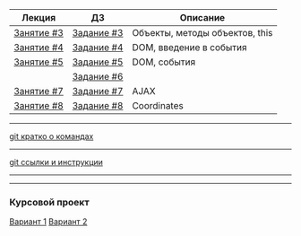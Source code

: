 

| Лекция                                                                                | ДЗ                                                                           	| Описание                                              |
|-----------------------------------------------------------------------------------	|----------------------------------------------------------------------------	|-------------------------------------------------------|
| [Занятие #3](https://rawgit.com/smershik/tms-jsb/master/03/cls/index.html) 	        | [Задание #3](https://github.com/smershik/tms-jsb/tree/master/03/hw) 	        | Объекты, методы объектов, this	                    |
| [Занятие #4](https://rawgit.com/smershik/tms-jsb/master/04/cls/index.html) 	        | [Задание #4](https://github.com/smershik/tms-jsb/tree/master/04/hw) 	        | DOM, введение в события                    |
| [Занятие #5](https://rawgit.com/smershik/tms-jsb/master/05/cls/index.html) 	        | [Задание #5](https://github.com/smershik/tms-jsb/tree/master/05/hw) 	        | DOM, события                    |
| 	        | [Задание #6](https://github.com/smershik/tms-jsb/tree/master/06/hw) 	        |                    |
| [Занятие #7](https://rawgit.com/smershik/tms-jsb/master/07/cls/index.html) 	        | [Задание #7](https://github.com/smershik/tms-jsb/tree/master/07/hw) 	        | AJAX                  |
| [Занятие #8](https://rawgit.com/smershik/tms-jsb/master/08/cls/index.html) 	        | [Задание #8](https://github.com/smershik/tms-jsb/tree/master/08/hw) 	        | Coordinates                  |

---
[git кратко о командах](https://rawgit.com/smershik/tms-jsb/master/git-starter/index.html)

---

[git ссылки и инструкции](https://github.com/smershik/tms-jsb/tree/master/git-starter) 

---

--- 

### Курсовой проект

[Вариант 1](https://github.com/smershik/tms-jsb/tree/master/course_project/01) [Вариант 2](https://github.com/smershik/tms-jsb/tree/master/course_project/02)